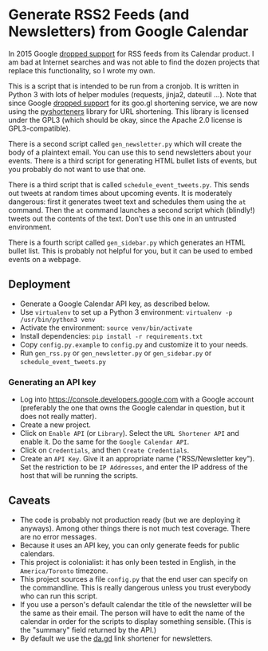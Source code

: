 Generate RSS2 Feeds (and Newsletters) from Google Calendar
========================================

In 2015 Google [dropped
support](https://www.404techsupport.com/2015/10/google-discontinue-feed-google-calendars/)
for RSS feeds from its Calendar product. I am bad at Internet searches
and was not able to find the dozen projects that replace this
functionality, so I wrote my own. 

This is a script that is intended to be run from a cronjob. It is
written in Python 3 with lots of helper modules (requests, jinja2,
dateutil ...). Note that since Google [dropped
support](https://developers.googleblog.com/2018/03/transitioning-google-url-shortener.html)
for its goo.gl shortening service, we are now using the
[pyshorteners](https://github.com/ellisonleao/pyshorteners/) library
for URL shortening. This library is licensed under the GPL3 (which
should be okay, since the Apache 2.0 license is GPL3-compatible). 

There is a second script called `gen_newsletter.py` which will 
create the body of a plaintext email. You can use this to send
newsletters about your events. There is a third script for generating
HTML bullet lists of events, but you probably do not want to use that
one. 

There is a third script that is called `schedule_event_tweets.py`. 
This sends out tweets at random times about upcoming events. It is
moderately dangerous: first it generates tweet text and schedules them
using the `at` command. Then the `at` command launches a second script
which (blindly!) tweets out the contents of the text. Don't use this
one in an untrusted environment. 

There is a fourth script called `gen_sidebar.py` which generates an
HTML bullet list. This is probably not helpful for you, but it can be
used to embed events on a webpage.


Deployment
----------

- Generate a Google Calendar API key, as described below.
- Use `virtualenv` to set up a Python 3 environment: `virtualenv -p
  /usr/bin/python3 venv`
- Activate the environment: `source venv/bin/activate`
- Install dependencies: `pip install -r requirements.txt`
- Copy `config.py.example` to `config.py` and customize it to your
  needs.
- Run `gen_rss.py` or `gen_newsletter.py` or `gen_sidebar.py` or 
  `schedule_event_tweets.py`

### Generating an API key

- Log into https://console.developers.google.com with a Google account
  (preferably the one that owns the Google calendar in question, but
  it does not really matter).
- Create a new project. 
- Click on `Enable API` (or `Library`). Select the `URL Shortener API`
  and enable it. Do the same for the `Google Calendar API`. 
- Click on `Credentials`, and then `Create Credentials`.
- Create an `API Key`. Give it an appropriate name ("RSS/Newsletter
  key"). Set the restriction to be `IP Addresses`, and enter the IP
  address of the host that will be running the scripts.

Caveats
-------

- The code is probably not production ready (but we are deploying it
  anyways). Among other things there is not
  much test coverage. There are no error messages.  
- Because it uses an API key, you can only generate feeds for public
  calendars.
- This project is colonialist: it has only been tested in English, in
  the `America/Toronto` timezone.
- This project sources a file `config.py` that the end user can
  specify on the commandline. This is really dangerous unless you
  trust everybody who can run this script.
- If you use a person's default calendar the title of the newsletter
  will be the same as their email. The person will have to edit the
  name of the calendar in order for the scripts to display something
  sensible. (This is the "summary" field returned by the API.)
- By default we use the [da.gd](https://da.gd) link shortener for
  newsletters.
